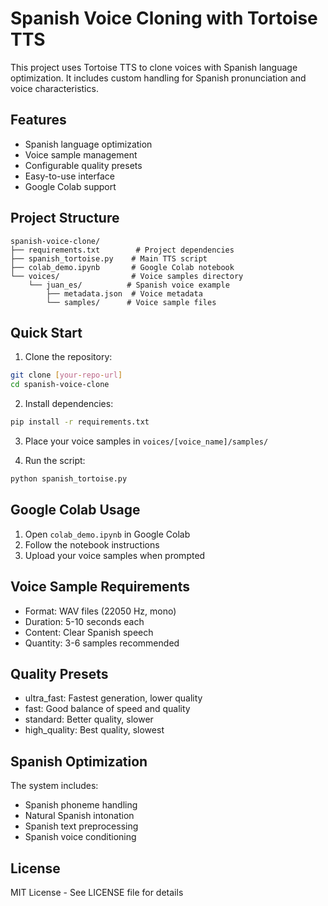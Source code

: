 # Spanish Voice Cloning with Tortoise TTS

This project uses Tortoise TTS to clone voices with Spanish language optimization. It includes custom handling for Spanish pronunciation and voice characteristics.

## Features

- Spanish language optimization
- Voice sample management
- Configurable quality presets
- Easy-to-use interface
- Google Colab support

## Project Structure

```
spanish-voice-clone/
├── requirements.txt        # Project dependencies
├── spanish_tortoise.py    # Main TTS script
├── colab_demo.ipynb       # Google Colab notebook
└── voices/                # Voice samples directory
    └── juan_es/          # Spanish voice example
        ├── metadata.json  # Voice metadata
        └── samples/      # Voice sample files
```

## Quick Start

1. Clone the repository:
```bash
git clone [your-repo-url]
cd spanish-voice-clone
```

2. Install dependencies:
```bash
pip install -r requirements.txt
```

3. Place your voice samples in `voices/[voice_name]/samples/`

4. Run the script:
```bash
python spanish_tortoise.py
```

## Google Colab Usage

1. Open `colab_demo.ipynb` in Google Colab
2. Follow the notebook instructions
3. Upload your voice samples when prompted

## Voice Sample Requirements

- Format: WAV files (22050 Hz, mono)
- Duration: 5-10 seconds each
- Content: Clear Spanish speech
- Quantity: 3-6 samples recommended

## Quality Presets

- ultra_fast: Fastest generation, lower quality
- fast: Good balance of speed and quality
- standard: Better quality, slower
- high_quality: Best quality, slowest

## Spanish Optimization

The system includes:
- Spanish phoneme handling
- Natural Spanish intonation
- Spanish text preprocessing
- Spanish voice conditioning

## License

MIT License - See LICENSE file for details 